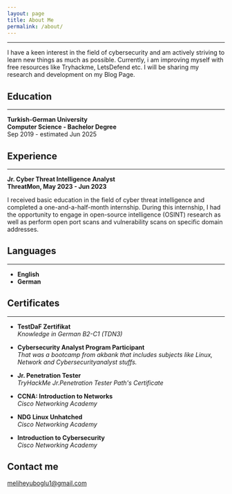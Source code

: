 ```yaml
---
layout: page
title: About Me
permalink: /about/
---
```

***
<p>I have a keen interest in the field of cybersecurity and am actively striving to learn new things as much as possible. Currently, i am improving myself with free resources like Tryhackme, LetsDefend etc. I will be sharing my research and development on my Blog Page.</p>

## Education
***
<b> Turkish-German University </b> <br>
<b>Computer Science - Bachelor Degree</b> <br>
   Sep 2019 - estimated Jun 2025


## Experience
***
<b> Jr. Cyber Threat Intelligence Analyst </b> <br>
<b> ThreatMon,  May 2023 - Jun 2023 </b>
<p> I received basic education in the field of cyber threat intelligence and completed a one-and-a-half-month internship. During this internship, I had the opportunity to engage in open-source intelligence (OSINT) research as well as perform open port scans and vulnerability scans on specific domain addresses.
</p>

## Languages
***
* **English**
* **German** 

    
    
## Certificates
***

* **TestDaF Zertifikat** <br> *Knowledge in German B2-C1 (TDN3)* 

* **Cybersecurity Analyst Program Participant** <br> *That was a bootcamp from akbank that includes subjects like Linux, Network and Cybersecurityanalyst stuffs.*

* **Jr. Penetration Tester** <br> *TryHackMe Jr.Penetration Tester Path's Certificate*

* **CCNA: Introduction to Networks** <br> *Cisco Networking Academy*

* **NDG Linux Unhatched** <br> *Cisco Networking Academy*

* **Introduction to Cybersecurity** <br> *Cisco Networking Academy*

## Contact me

meliheyuboglu1@gmail.com 

<style>

</style>
